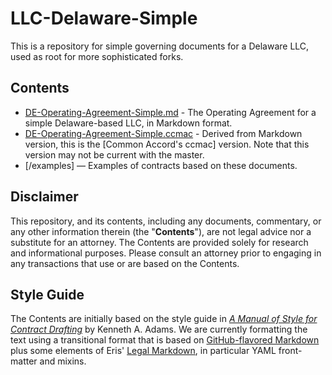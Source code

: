 # LLC-Delaware-Simple
This is a repository for simple governing documents for a Delaware LLC, used as root for more sophisticated forks.

## Contents

* [DE-Operating-Agreement-Simple.md](https://github.com/ParticipatoryOrgs/LLC-Delaware-Simple/blob/master/DE-Operating-Agreement-Simple.md) - The Operating Agreement for a simple Delaware-based LLC, in Markdown format.
* [DE-Operating-Agreement-Simple.ccmac](https://github.com/ParticipatoryOrgs/LLC-Delaware-Simple/blob/master/DE-Operating-Agreement-Simple.ccmac) - Derived from Markdown version, this is the [Common Accord's ccmac] version. Note that this version may not be current with the master.
* [/examples] — Examples of contracts based on these documents.

## Disclaimer
This repository, and its contents, including any documents, commentary, or any other information therein (the "**Contents**"), are not legal advice nor a substitute for an attorney. The Contents are provided solely for research and informational purposes. Please consult an attorney prior to engaging in any transactions that use or are based on the Contents.

## Style Guide
The Contents are initially based on the style guide in _[A Manual of Style for Contract Drafting](http://www.adamsdrafting.com/writing/mscd/)_ by Kenneth A. Adams. We are currently formatting the text using a transitional format that is based on [GitHub-flavored Markdown](https://help.github.com/articles/github-flavored-markdown/) plus some elements of Eris' [Legal Markdown](https://docs.erisindustries.com/tutorials/erislegal/), in particular YAML front-matter and mixins.


